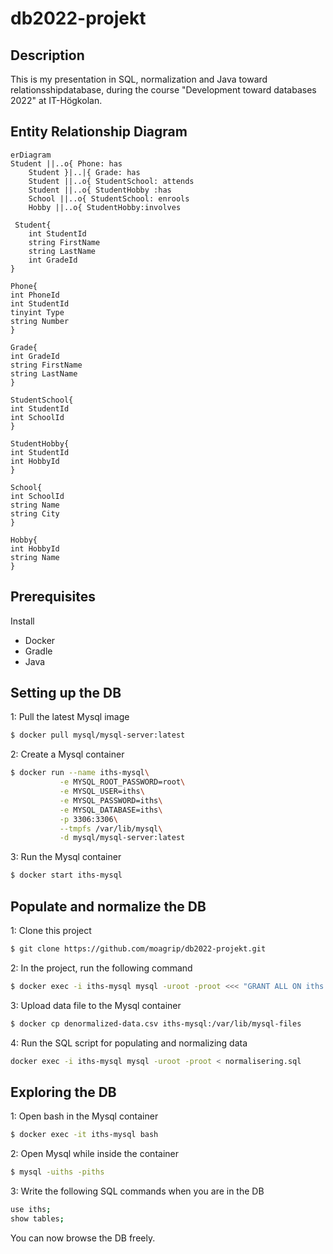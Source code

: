 # db2022-projekt

## Description
This is my presentation in SQL, normalization and Java toward relationsshipdatabase, during the course "Development toward databases 2022" at IT-Högkolan.

## Entity Relationship Diagram
``` mermaid
erDiagram
Student ||..o{ Phone: has
    Student }|..|{ Grade: has
    Student ||..o{ StudentSchool: attends
    Student ||..o{ StudentHobby :has
    School ||..o{ StudentSchool: enrools
    Hobby ||..o{ StudentHobby:involves

 Student{
    int StudentId
    string FirstName
    string LastName
    int GradeId
}

Phone{ 
int PhoneId
int StudentId
tinyint Type
string Number
}

Grade{
int GradeId
string FirstName
string LastName
}

StudentSchool{
int StudentId
int SchoolId
}

StudentHobby{
int StudentId
int HobbyId
}

School{
int SchoolId
string Name
string City
}

Hobby{
int HobbyId
string Name
}
``` 
## Prerequisites
Install
- Docker
- Gradle 
- Java

## Setting up the DB
1: Pull the latest Mysql image
``` bash
$ docker pull mysql/mysql-server:latest
```
2: Create a Mysql container
``` bash
$ docker run --name iths-mysql\
           -e MYSQL_ROOT_PASSWORD=root\
           -e MYSQL_USER=iths\
           -e MYSQL_PASSWORD=iths\
           -e MYSQL_DATABASE=iths\
           -p 3306:3306\
           --tmpfs /var/lib/mysql\
           -d mysql/mysql-server:latest
```
3: Run the Mysql container
``` bash
$ docker start iths-mysql
```

## Populate and normalize the DB
1: Clone this project
```bash
$ git clone https://github.com/moagrip/db2022-projekt.git
```
2: In the project, run the following command
```bash
$ docker exec -i iths-mysql mysql -uroot -proot <<< "GRANT ALL ON iths.* TO 'iths'@'%'"
```
3: Upload data file to the Mysql container 
```bash
$ docker cp denormalized-data.csv iths-mysql:/var/lib/mysql-files
```
4: Run the SQL script for populating and normalizing data
```bash
docker exec -i iths-mysql mysql -uroot -proot < normalisering.sql
```

## Exploring the DB
1: Open bash in the Mysql container
```bash
$ docker exec -it iths-mysql bash
```
2: Open Mysql while inside the container
```bash
$ mysql -uiths -piths
```
3: Write the following SQL commands when you are in the DB
```bash
use iths;
show tables;
```
You can now browse the DB freely. 
